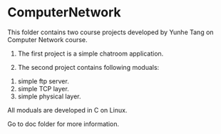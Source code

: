 # ComputerNetwork
This folder contains two course projects developed by Yunhe Tang on Computer Network course.

1. The first project is a simple chatroom application.

2. The second project contains following moduals:
  1) simple ftp server.
  2) simple TCP layer.
  3) simple physical layer.
  
All moduals are developed in C on Linux.

Go to doc folder for more information.
